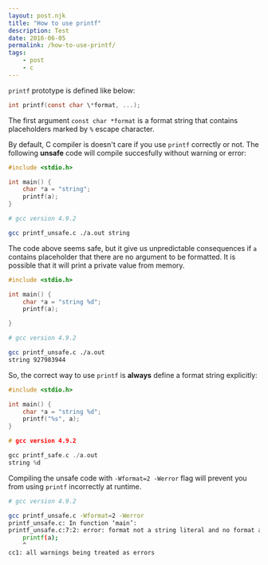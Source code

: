 ```yaml
---
layout: post.njk
title: "How to use printf"
description: Test
date: 2016-06-05
permalink: /how-to-use-printf/
tags:
    - post
    - c
---
```


`printf` prototype is defined like below:

```c
int printf(const char \*format, ...);
```

The first argument `const char *format` is a format string that contains
placeholders marked by `%` escape character.

By default, C compiler is doesn't care if you use `printf` correctly or not.
The following **unsafe** code will compile succesfully without warning or
error:

```c
#include <stdio.h>

int main() {
    char *a = "string";
    printf(a);
}
```

```sh
# gcc version 4.9.2

gcc printf_unsafe.c ./a.out string
```

The code above seems safe, but it give us unpredictable consequences if `a`
contains placeholder that there are no argument to be formatted. It is possible
that it will print a private value from memory.

```c
#include <stdio.h>

int main() {
    char *a = "string %d";
    printf(a);

}
```

```sh
# gcc version 4.9.2

gcc printf_unsafe.c ./a.out
string 927983944
```

So, the correct way to use `printf` is **always** define a format string
explicitly:

```c
#include <stdio.h>

int main() {
    char *a = "string %d";
    printf("%s", a);
}
```

```c
# gcc version 4.9.2

gcc printf_safe.c ./a.out
string %d
```

Compiling the unsafe code with `-Wformat=2 -Werror` flag will prevent you from
using `printf` incorrectly at runtime.

```sh
# gcc version 4.9.2

gcc printf_unsafe.c -Wformat=2 -Werror
printf_unsafe.c: In function ‘main’:
printf_unsafe.c:7:2: error: format not a string literal and no format arguments [-Werror=format-security]
    printf(a);
    ^
cc1: all warnings being treated as errors
```
